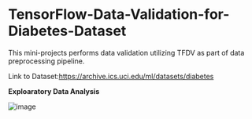 # TensorFlow-Data-Validation-for-Diabetes-Dataset

This mini-projects performs data validation utilizing TFDV as part of data preprocessing pipeline.

Link to Dataset:https://archive.ics.uci.edu/ml/datasets/diabetes

**Exploaratory Data Analysis**

![image](https://user-images.githubusercontent.com/69100847/177314253-5249ef9a-fbfc-427d-9a71-1f62d8a96707.png)
